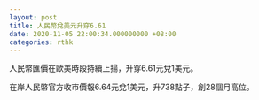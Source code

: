 ```yaml
---
layout: post
title: 人民幣兌美元升穿6.61
date: 2020-11-05 22:00:34.000000000 +08:00
categories: rthk
---
```


人民幣匯價在歐美時段持續上揚，升穿6.61元兌1美元。

在岸人民幣官方收市價報6.64元兌1美元，升738點子，創28個月高位。
